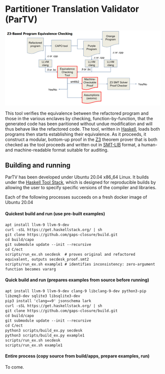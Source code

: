 # Partitioner Translation Validator (ParTV)
![alt-text](ect-workflow.png)

This tool verifies the equivalence between the refactored program and
those in the various enclaves by checking, function-by-function, that
the generated code has been paritioned without undue modification and
will thus behave like the refactored code.  The tool, written in
[Haskell](https://www.haskell.org/), loads both programs then starts
establishing their equivalence.  As it proceeds, it construct a
modular, bottom-up proof in the
[Z3](https://github.com/Z3Prover/z3/wiki) theorem prover that is both
checked as the tool proceeds and written out in
[SMT-LIB](http://smtlib.cs.uiowa.edu/) format, a human- and
machine-readable format suitable for auditing.

## Building and running

ParTV has been developed under Ubuntu 20.04 x86_64 Linux. It builds
under the [Haskell Tool
Stack](https://docs.haskellstack.org/en/stable/README), which is
designed for reproducible builds by allowing the user to specify
specific versions of the compiler and libraries.

Each of the following processes succeeds on a fresh docker image of Ubuntu 20.04

#### Quickest build and run (use pre-built examples)

```
apt install llvm-9 llvm-9-dev
curl -sSL https://get.haskellstack.org/ | sh
git clone https://github.com/gaps-closure/build.git
cd build/capo
git submodule update --init --recursive
cd C/ect
scripts/run_ex.sh secdesk  # proves original and refactored equivalent, outputs secdesk_proof.smt2
scripts/run_ex.sh example1 # identifies inconsistency: zero-argument function becomes vararg
```

#### Quick build and run (prepares examples from source before running)

```
apt install llvm-9 llvm-9-dev clang-9 libclang-9-dev python3-pip libzmq3-dev sqlite3 libsqlite3-dev
pip3 install 'clang==9' jsonschema lark
curl -sSL https://get.haskellstack.org/ | sh
git clone https://github.com/gaps-closure/build.git
cd build/capo
git submodule update --init --recursive
cd C/ect
python3 scripts/build_ex.py secdesk
python3 scripts/build_ex.py example1
scripts/run_ex.sh secdesk
scripts/run_ex.sh example1
```

#### Entire process (copy source from build/apps, prepare examples, run)

To come.
